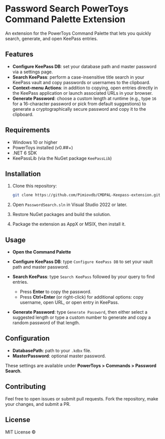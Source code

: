 # Password Search PowerToys Command Palette Extension

An extension for the PowerToys Command Palette that lets you quickly search, generate, and open KeePass entries.

## Features

* **Configure KeePass DB**: set your database path and master password via a settings page.
* **Search KeePass**: perform a case-insensitive title search in your KeePass vault and copy passwords or usernames to the clipboard.
* **Context-menu Actions**: in addition to copying, open entries directly in the KeePass application or launch associated URLs in your browser.
* **Generate Password**: choose a custom length at runtime (e.g., type `16` for a 16-character password or pick from default suggestions) to generate a cryptographically secure password and copy it to the clipboard.

## Requirements

* Windows 10 or higher
* PowerToys installed (v0.##+)
* .NET 6 SDK
* KeePassLib (via the NuGet package `KeePassLib`)

## Installation

1. Clone this repository:

   ```sh
   git clone https://github.com/Pimiovdb/CMDPAL-Keepass-extension.git
   ```
2. Open `PasswordSearch.sln` in Visual Studio 2022 or later.
3. Restore NuGet packages and build the solution.
4. Package the extension as AppX or MSIX, then install it.

## Usage

* **Open the Command Palette**
* **Configure KeePass DB**: type `Configure KeePass DB` to set your vault path and master password.
* **Search KeePass**: type `Search KeePass` followed by your query to find entries.

  * Press **Enter** to copy the password.
  * Press **Ctrl+Enter** (or right-click) for additional options: copy username, open URL, or open entry in KeePass.
* **Generate Password**: type `Generate Password`, then either select a suggested length or type a custom number to generate and copy a random password of that length.

## Configuration

* **DatabasePath**: path to your `.kdbx` file.
* **MasterPassword**: optional master password.

These settings are available under **PowerToys > Commands > Password Search**.

## Contributing

Feel free to open issues or submit pull requests. Fork the repository, make your changes, and submit a PR.

## License

MIT License ©&#x20;

